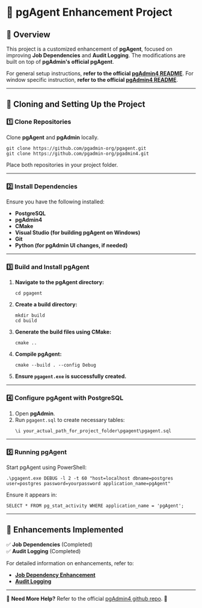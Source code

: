 # 🚀 pgAgent Enhancement Project

## 📌 Overview
This project is a customized enhancement of **pgAgent**, focused on improving **Job Dependencies** and **Audit Logging**. The modifications are built on top of **pgAdmin's official pgAgent**.

For general setup instructions, **refer to the official [pgAdmin4 README](https://github.com/pgadmin-org/pgadmin4/blob/master/README.md)**.
For window specific instruction, **refer to the official [pgAdmin4 README](https://github.com/pgadmin-org/pgadmin4/blob/master/pkg/win32/README.md)**.

---

## 🔧 Cloning and Setting Up the Project

### **1️⃣ Clone Repositories**
Clone **pgAgent** and **pgAdmin** locally.

```
git clone https://github.com/pgadmin-org/pgagent.git
git clone https://github.com/pgadmin-org/pgadmin4.git
```

Place both repositories in your project folder.

---

### **2️⃣ Install Dependencies**
Ensure you have the following installed:
- **PostgreSQL**
- **pgAdmin4**
- **CMake**
- **Visual Studio (for building pgAgent on Windows)**
- **Git**
- **Python (for pgAdmin UI changes, if needed)**

---

### **3️⃣ Build and Install pgAgent**
1. **Navigate to the pgAgent directory:**
   ```
   cd pgagent
   ```

2. **Create a build directory:**
   ```
   mkdir build
   cd build
   ```

3. **Generate the build files using CMake:**
   ```
   cmake ..
   ```

4. **Compile pgAgent:**
   ```
   cmake --build . --config Debug
   ```

5. **Ensure `pgagent.exe` is successfully created.**

---

### **4️⃣ Configure pgAgent with PostgreSQL**
1. Open **pgAdmin**.
2. Run `pgagent.sql` to create necessary tables:
   ```
   \i your_actual_path_for_project_folder\pgagent\pgagent.sql
   ```

---

### **5️⃣ Running pgAgent**
Start pgAgent using PowerShell:

```
.\pgagent.exe DEBUG -l 2 -t 60 "host=localhost dbname=postgres user=postgres password=yourpassword application_name=pgAgent"
```

Ensure it appears in:

```
SELECT * FROM pg_stat_activity WHERE application_name = 'pgAgent';
```

---

## 📜 Enhancements Implemented
✅ **Job Dependencies** (Completed)  
✅ **Audit Logging** (Completed)  

For detailed information on enhancements, refer to:
- [**Job Dependency Enhancement**](https://github.com/brianchristy/Enhancement-to-pgAgent/tree/main/Enhancements/Job_Dependency)  
- [**Audit Logging**](https://github.com/brianchristy/Enhancement-to-pgAgent/tree/main/Enhancements/Audit_Logging)

---

📌 **Need More Help?** Refer to the official [pgAdmin4 github repo](https://github.com/pgadmin-org/pgadmin4/tree/master). 🚀
